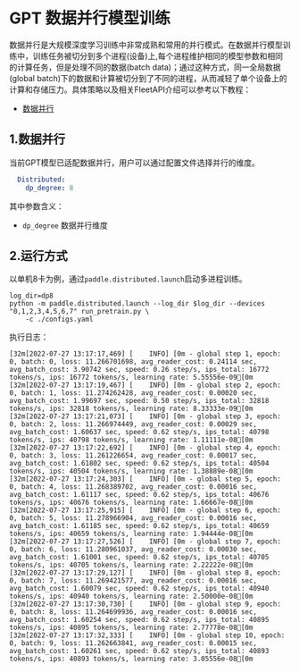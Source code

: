 # GPT 数据并行模型训练

数据并行是大规模深度学习训练中非常成熟和常用的并行模式。在数据并行模型训练中，训练任务被切分到多个进程(设备)上,每个进程维护相同的模型参数和相同的计算任务，但是处理不同的数据(batch data)；通过这种方式，同一全局数据(global batch)下的数据和计算被切分到了不同的进程，从而减轻了单个设备上的计算和存储压力。具体策略以及相关FleetAPI介绍可以参考以下教程：

- [数据并行](https://www.paddlepaddle.org.cn/documentation/docs/zh/develop/guides/06_distributed_training/data_parallel/index_cn.html)


## 1.数据并行
当前GPT模型已适配数据并行，用户可以通过配置文件选择并行的维度。

```yaml
  Distributed:
    dp_degree: 8
```

其中参数含义：
- `dp_degree` 数据并行维度

## 2.运行方式


以单机8卡为例，通过``paddle.distributed.launch``启动多进程训练。

```shell
log_dir=dp8
python -m paddle.distributed.launch --log_dir $log_dir --devices "0,1,2,3,4,5,6,7" run_pretrain.py \
    -c ./configs.yaml
```


执行日志：

```
[32m[2022-07-27 13:17:17,469] [    INFO] [0m - global step 1, epoch: 0, batch: 0, loss: 11.266701698, avg_reader_cost: 0.24114 sec, avg_batch_cost: 3.90742 sec, speed: 0.26 step/s, ips_total: 16772 tokens/s, ips: 16772 tokens/s, learning rate: 5.55556e-09[0m
[32m[2022-07-27 13:17:19,467] [    INFO] [0m - global step 2, epoch: 0, batch: 1, loss: 11.274262428, avg_reader_cost: 0.00020 sec, avg_batch_cost: 1.99697 sec, speed: 0.50 step/s, ips_total: 32818 tokens/s, ips: 32818 tokens/s, learning rate: 8.33333e-09[0m
[32m[2022-07-27 13:17:21,073] [    INFO] [0m - global step 3, epoch: 0, batch: 2, loss: 11.266974449, avg_reader_cost: 0.00029 sec, avg_batch_cost: 1.60637 sec, speed: 0.62 step/s, ips_total: 40798 tokens/s, ips: 40798 tokens/s, learning rate: 1.11111e-08[0m
[32m[2022-07-27 13:17:22,692] [    INFO] [0m - global step 4, epoch: 0, batch: 3, loss: 11.261226654, avg_reader_cost: 0.00017 sec, avg_batch_cost: 1.61802 sec, speed: 0.62 step/s, ips_total: 40504 tokens/s, ips: 40504 tokens/s, learning rate: 1.38889e-08[0m
[32m[2022-07-27 13:17:24,303] [    INFO] [0m - global step 5, epoch: 0, batch: 4, loss: 11.268389702, avg_reader_cost: 0.00016 sec, avg_batch_cost: 1.61117 sec, speed: 0.62 step/s, ips_total: 40676 tokens/s, ips: 40676 tokens/s, learning rate: 1.66667e-08[0m
[32m[2022-07-27 13:17:25,915] [    INFO] [0m - global step 6, epoch: 0, batch: 5, loss: 11.278966904, avg_reader_cost: 0.00016 sec, avg_batch_cost: 1.61185 sec, speed: 0.62 step/s, ips_total: 40659 tokens/s, ips: 40659 tokens/s, learning rate: 1.94444e-08[0m
[32m[2022-07-27 13:17:27,526] [    INFO] [0m - global step 7, epoch: 0, batch: 6, loss: 11.280961037, avg_reader_cost: 0.00030 sec, avg_batch_cost: 1.61001 sec, speed: 0.62 step/s, ips_total: 40705 tokens/s, ips: 40705 tokens/s, learning rate: 2.22222e-08[0m
[32m[2022-07-27 13:17:29,127] [    INFO] [0m - global step 8, epoch: 0, batch: 7, loss: 11.269421577, avg_reader_cost: 0.00016 sec, avg_batch_cost: 1.60079 sec, speed: 0.62 step/s, ips_total: 40940 tokens/s, ips: 40940 tokens/s, learning rate: 2.50000e-08[0m
[32m[2022-07-27 13:17:30,730] [    INFO] [0m - global step 9, epoch: 0, batch: 8, loss: 11.264699936, avg_reader_cost: 0.00016 sec, avg_batch_cost: 1.60254 sec, speed: 0.62 step/s, ips_total: 40895 tokens/s, ips: 40895 tokens/s, learning rate: 2.77778e-08[0m
[32m[2022-07-27 13:17:32,333] [    INFO] [0m - global step 10, epoch: 0, batch: 9, loss: 11.262663841, avg_reader_cost: 0.00015 sec, avg_batch_cost: 1.60261 sec, speed: 0.62 step/s, ips_total: 40893 tokens/s, ips: 40893 tokens/s, learning rate: 3.05556e-08[0m

```
